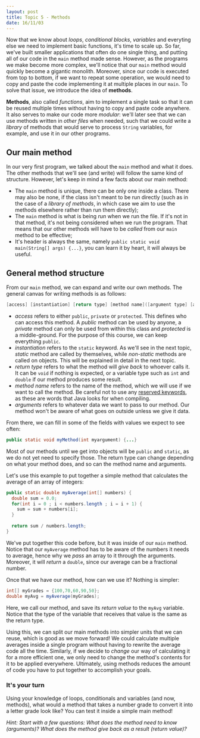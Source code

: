```yaml
---
layout: post
title: Topic 5 - Methods
date: 16/11/03
---
```


Now that we know about _loops_, _conditional blocks_, _variables_ and everyting else we need to implement basic functions, it's time to scale up. So far, we've built smaller applications that often do one single thing, and putting all of our code in the `main` method made sense. However, as the programs we make become more complex, we'll notice that our `main` method would quickly become a gigantic monolith. Moreover, since our code is executed from top to bottom, if we want to repeat some operation, we would need to copy and paste the code implementing it at multiple places in our `main`. To solve that issue, we introduce the idea of __methods__. 

__Methods__, also called _functions_, aim to implement a single task so that it can be reused multiple times without having to copy and paste code anywhere. It also serves to make our code more _modular_: we'll later see that we can use methods written in _other files_ when needed, such that we could write a _library_ of methods that would serve to process `String` variables, for example, and use it in our other programs.

## Our main method

In our very first program, we talked about the `main` method and what it does. The other methods that we'll see (and write) will follow the same kind of structure. However, let's keep in mind a few facts about our main method:

- The `main` method is unique, there can be only one inside a class. There may also be none, if the class isn't meant to be run directly (such as in the case of a _library of methods_, in which case we aim to use the methods elsewhere rather than run them directly);
- The `main` method is what is being _run_ when we run the file. If it's not in that method, it's not being considered when we run the program. That means that our other methods will have to be _called_ from our `main` method to be effective;
- It's header is always the same, namely `public static void main(String[] args) {...}`, you can learn it by heart, it will always be useful.

## General method structure

From our `main` method, we can expand and write our own methods. The general canvas for writing methods is as follows:

```java
[access] [instantiation] [return type] [method name]([argument type] [argument name]) {...}
```

- _access_ refers to either `public`, `private` or `protected`. This defines who can access this method. A _public_ method can be used by anyone, a _private_ method can only be used from within this class and _protected_ is a middle-ground. For the purpose of this course, we can keep everything `public`.
- _instantiation_ refers to the `static` keyword. As we'll see in the next topic, _static_ method are called by themselves, while _non-static_ methods are called on objects. This will be explained in detail in the next topic.
- _return type_ refers to what the method will _give back_ to whoever calls it. It can be `void` if nothing is expected, or a variable type such as `int` and `double` if our method produces some result.
- _method name_ refers to the name of the method, which we will use if we want to call the method. Be careful not to use any [reserved keywords](https://en.wikipedia.org/wiki/List_of_Java_keywords), as these are words that Java looks for when compiling.
- _arguments_ refers to whatever data we want to pass to our method. Our method won't be aware of what goes on outside unless we give it data.

From there, we can fill in some of the fields with values we expect to see often:

```java
public static void myMethod(int myargument) {...}
```

Most of our methods until we get into objects will be `public` and `static`, as we do not yet need to specify those. The return type can change depending on what your method does, and so can the method name and arguments.

Let's use this example to put together a simple method that calculates the average of an array of integers:

```java
public static double myAverage(int[] numbers) {
  double sum = 0.0;
  for(int i = 0 ; i < numbers.length ; i = i + 1) {
    sum = sum + numbers[i];
  }
  
  return sum / numbers.length;
}
```

We've put together this code before, but it was inside of our `main` method. Notice that our `myAverage` method has to be aware of the numbers it needs to average, hence why we _pass_ an array to it through the arguments. Moreover, it will _return_ a `double`, since our average can be a fractional number.

Once that we have our method, how can we use it? Nothing is simpler:

```java
int[] myGrades = {100,70,60,90,50};
double myAvg = myAverage(myGrades);
```

Here, we call our method, and save its _return value_ to the `myAvg` variable. Notice that the type of the variable that receives that value is the same as the return type.

Using this, we can split our main methods into simpler units that we can reuse, which is good as we move forward! We could calculate multiple averages inside a single program without having to rewrite the average code all the time. Similarly, if we decide to _change_ our way of calculating it for a more efficient one, we only need to change the method's contents for it to be applied everywhere. Ultimately, using methods reduces the amount of code you have to put together to accomplish your goals.

### It's your turn

Using your knowledge of loops, conditionals and variables (and now, methods), what would a method that takes a number grade to convert it into a letter grade look like? You can test it inside a simple main method! 

_Hint: Start with a few questions: What does the method need to know (arguments)? What does the method give back as a result (return value)?_
